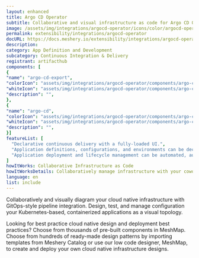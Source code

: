 ```yaml
---
layout: enhanced
title: Argo CD Operator
subtitle: Collaborative and visual infrastructure as code for Argo CD Operator
image: /assets/img/integrations/argocd-operator/icons/color/argocd-operator-color.svg
permalink: extensibility/integrations/argocd-operator
docURL: https://docs.meshery.io/extensibility/integrations/argocd-operator
description: 
category: App Definition and Development
subcategory: Continuous Integration & Delivery
registrant: artifacthub
components: [
{
"name": "argo-cd-export",
"colorIcon": "assets/img/integrations/argocd-operator/components/argo-cd-export/icons/color/argo-cd-export-color.svg",
"whiteIcon": "assets/img/integrations/argocd-operator/components/argo-cd-export/icons/white/argo-cd-export-white.svg",
"description": "",
},
{
"name": "argo-cd",
"colorIcon": "assets/img/integrations/argocd-operator/components/argo-cd/icons/color/argo-cd-color.svg",
"whiteIcon": "assets/img/integrations/argocd-operator/components/argo-cd/icons/white/argo-cd-white.svg",
"description": "",
}]
featureList: [
  "Declarative continuous delivery with a fully-loaded UI.",
  "Application definitions, configurations, and environments can be declarative and version controlled.",
  "Application deployment and lifecycle management can be automated, auditable, and easy to understand."
]
howItWorks: Collaborative Infrastructure as Code
howItWorksDetails: Collaboratively manage infrastructure with your coworkers synchronously sharing the same designs.
language: en
list: include
---
```

<p>

</p>
<p>
    Collaboratively and visually diagram your cloud native infrastructure with GitOps-style pipeline integration. Design, test, and manage configuration your Kubernetes-based, containerized applications as a visual topology.
</p>
<p>
    Looking for best practice cloud native design and deployment best practices? Choose from thousands of pre-built components in MeshMap. Choose from hundreds of ready-made design patterns by importing templates from Meshery Catalog or use our low code designer, MeshMap, to create and deploy your own cloud native infrastructure designs.
</p>
